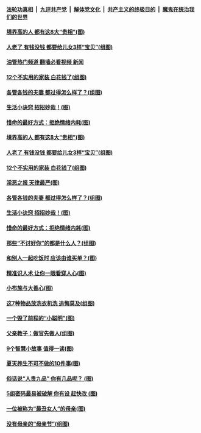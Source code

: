 ####  [法轮功真相](../../../../basic/blob/master/README.md?t=05130031) &nbsp;|&nbsp; [九评共产党](../../../../9ping.md/blob/master/README.md?t=05130031) &nbsp;|&nbsp; [解体党文化](../../../../jtdwh.md/blob/master/README.md?t=05130031)  &nbsp;|&nbsp; [共产主义的终极目的](../../../../gczydzjmd.md/blob/master/README.md?t=05130031) &nbsp;|&nbsp; [魔鬼在统治我们的世界](../../../../mgztzwmdsj.md/blob/master/README.md?t=05130031) 

#### [境界高的人 都有这8大“贵相”(图)](../pages/p8/1006179.md?t=05130031) 

#### [人老了 有钱没钱 都要给儿女3样“宝贝”(组图)](../pages/p8/1004858.md?t=05130031) 

#### [油管热门频道 翻墙必看视频 新闻](http://45.76.130.85:81/youtube.html?05130031)

#### [12个不实用的家装 白花钱了(组图)](../pages/p8/1005249.md?t=05130031) 

#### [各管各钱的夫妻 都过得怎么样了？(组图)](../pages/p8/1005191.md?t=05130031) 

#### [生活小诀窍 招招妙哉！(图)](../pages/p8/1005825.md?t=05130031) 

#### [惜命的最好方式：拒绝情绪内耗(图)](../pages/p8/1005617.md?t=05130031) 

#### [境界高的人 都有这8大“贵相”(图)](../pages/p8/1006179.md?t=05130031) 

#### [人老了 有钱没钱 都要给儿女3样“宝贝”(组图)](../pages/p8/1004858.md?t=05130031) 

#### [12个不实用的家装 白花钱了(组图)](../pages/p8/1005249.md?t=05130031) 

#### [淫恶之报 天律最严(图)](../pages/p8/1006067.md?t=05130031) 

#### [各管各钱的夫妻 都过得怎么样了？(组图)](../pages/p8/1005191.md?t=05130031) 

#### [生活小诀窍 招招妙哉！(图)](../pages/p8/1005825.md?t=05130031) 

#### [惜命的最好方式：拒绝情绪内耗(图)](../pages/p8/1005617.md?t=05130031) 

#### [那些“不讨好你”的都是什么人？(组图)](../pages/p8/1005072.md?t=05130031) 

#### [和别人一起吃饭时 应该由谁买单？(图)](../pages/p8/1005958.md?t=05130031) 

#### [精准识人术 让你一眼看穿人心(图)](../pages/p8/1005983.md?t=05130031) 

#### [小布施与大善心(图)](../pages/p8/1005680.md?t=05130031) 

#### [这7种物品放洗衣机洗 追悔莫及(组图)](../pages/p8/1005159.md?t=05130031) 

#### [一个毁了前程的“小聪明”(图)](../pages/p8/1005362.md?t=05130031) 

#### [父亲教子：做官先做人(组图)](../pages/p8/1005768.md?t=05130031) 

#### [9个智慧小故事 值得一读(图)](../pages/p8/1005613.md?t=05130031) 

#### [夏天养生不可不做的10件事(图)](../pages/p8/1005802.md?t=05130031) 

#### [俗话说“人贵九品” 你有几品呢？&nbsp;(图)](../pages/p8/1005752.md?t=05130031) 

#### [5组密码最易被破解 你有设 赶快改 (图)](../pages/p8/1005767.md?t=05130031) 

#### [一位被称为“最丑女人”的母亲(图)](../pages/p8/1003776.md?t=05130031) 

#### [没有母亲的“母亲节”(组图)](../pages/p8/1005715.md?t=05130031) 

<img src='http://gfw-breaker.win/goodnews/indexes/p8.md' width='0px' height='0px'/>
